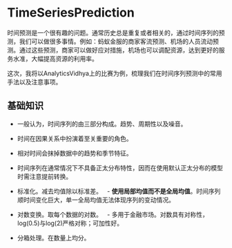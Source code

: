 # TimeSeriesPrediction
时间预测是一个很有趣的问题。通常历史总是重复或者相关的，通过时间序列的预测，我们可以做很多事情。例如：蚂蚁金服的商家客流预测、机场的人员流动预测。通过这些预测，商家可以做好应对措施，机场也可以调配资源，达到更好的服务水准，大幅提高资源的利用率。

这次，我将以AnalyticsVidhya上的比赛为例，梳理我们在时间序列预测中的常用手法以及注意事项。

## 基础知识
- 一般认为，时间序列的由三部分构成。趋势、周期性以及噪音。
- 时间在因果关系中扮演着至关重要的角色。
- 相对时间会抹掉数据中的趋势和季节特征。

- 时间序列在通常情况下不具备正太分布特性，因而在使用默认正太分布的模型时需注意提前转换。
 - 标准化。减去均值除以标准差。
   - **使用局部均值而不是全局均值**。时间序列顺时间变化巨大，单一全局均值无法体现序列的变动情况。
 - 对数变换。取每个数据的对数。
   - 多用于金融市场。对数具有对称性，log(0.5)与log(2)严格对称；可加性好。
 - 分箱处理。在数量上均分。
